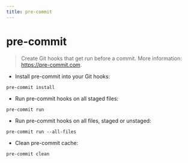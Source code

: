 ```yaml
---
title: pre-commit
---
```

# pre-commit

> Create Git hooks that get run before a commit.
> More information: <https://pre-commit.com>.

- Install pre-commit into your Git hooks:

`pre-commit install`

- Run pre-commit hooks on all staged files:

`pre-commit run`

- Run pre-commit hooks on all files, staged or unstaged:

`pre-commit run --all-files`

- Clean pre-commit cache:

`pre-commit clean`

